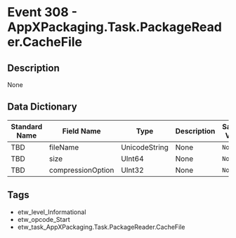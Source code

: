 # Event 308 - AppXPackaging.Task.PackageReader.CacheFile

## Description
None

## Data Dictionary
|Standard Name|Field Name|Type|Description|Sample Value|
|---|---|---|---|---|
|TBD|fileName|UnicodeString|None|`None`|
|TBD|size|UInt64|None|`None`|
|TBD|compressionOption|UInt32|None|`None`|

## Tags
* etw_level_Informational
* etw_opcode_Start
* etw_task_AppXPackaging.Task.PackageReader.CacheFile